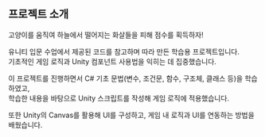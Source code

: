 ## 프로젝트 소개

고양이를 움직여 하늘에서 떨어지는 화살들을 피해 점수를 획득하자!

유니티 입문 수업에서 제공된 코드를 참고하며 따라 만든 학습용 프로젝트입니다.  
기초적인 게임 로직과 Unity 컴포넌트 사용법을 익히는 데 집중했습니다.

이 프로젝트를 진행하면서 C# 기초 문법(변수, 조건문, 함수, 구조체, 클래스 등)을 학습하였고,  
학습한 내용을 바탕으로 Unity 스크립트를 작성해 게임 로직에 적용했습니다.

또한 Unity의 Canvas를 활용해 UI를 구성하고, 게임 내 로직과 UI를 연동하는 방법을 배웠습니다.
